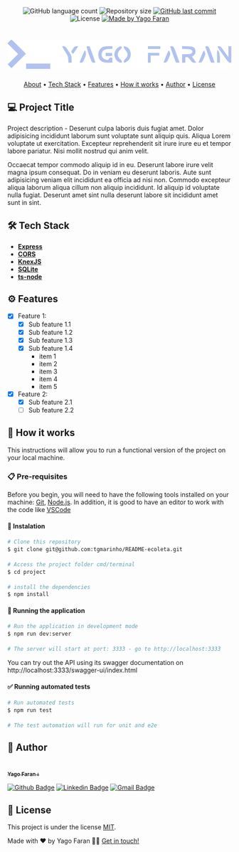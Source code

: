 <p align="center">
  <img alt="GitHub language count" src="https://img.shields.io/github/languages/count/yagoinacio/readme-model?color=353949">

  <img alt="Repository size" src="https://img.shields.io/github/repo-size/yagoinacio/readme-model">

  <a href="https://github.com/yagoinacio/readme-model/commits/main">
    <img alt="GitHub last commit" src="https://img.shields.io/github/last-commit/yagoinacio/readme-model">
  </a>

   <img alt="License" src="https://img.shields.io/badge/license-MIT-brightgreen">

  <a href="https://yagofaran.dev">
    <img alt="Made by Yago Faran" src="https://img.shields.io/badge/made_by-Yago_Faran-353949">
  </a>
</p>

<h1 align="center">
    <img alt="Logo Yago Faran" title="#YagoFaran" src="./assets/logo.svg" />
</h1>

<p align="center">
 <a href="#-project-title">About</a> •
 <a href="#-tech-stack">Tech Stack</a> • 
 <a href="#-features">Features</a> •
 <!-- <a href="#-layout">Layout</a> •  -->
 <a href="#-how-it-works">How it works</a> • 
 <!-- <a href="#-contributors">Contributors</a> •  -->
 <a href="#-author">Author</a> • 
 <a href="#-license">License</a>
</p>

## 💻 Project Title

Project description - Deserunt culpa laboris duis fugiat amet. Dolor adipisicing incididunt laborum sunt voluptate sunt aliquip quis. Aliqua Lorem voluptate ut exercitation. Excepteur reprehenderit sit irure irure eu et tempor labore pariatur. Nisi mollit nostrud qui anim velit.

Occaecat tempor commodo aliquip id in eu. Deserunt labore irure velit magna ipsum consequat. Do in veniam eu deserunt laboris. Aute sunt adipisicing veniam elit incididunt ea officia ad nisi non. Commodo excepteur aliqua laborum aliqua cillum non aliquip incididunt. Id aliquip id voluptate nulla fugiat. Deserunt amet sint nulla deserunt labore sit incididunt amet sunt in sint.

## 🛠 Tech Stack

-   **[Express](https://expressjs.com/)**
-   **[CORS](https://expressjs.com/en/resources/middleware/cors.html)**
-   **[KnexJS](http://knexjs.org/)**
-   **[SQLite](https://github.com/mapbox/node-sqlite3)**
-   **[ts-node](https://github.com/TypeStrong/ts-node)**

## ⚙️ Features

- [x] Feature 1:
  - [x] Sub feature 1.1
  - [x] Sub feature 1.2
  - [x] Sub feature 1.3
  - [x] Sub feature 1.4
    - item 1
    - item 2
    - item 3
    - item 4
    - item 5

- [x] Feature 2:
  - [x] Sub feature 2.1
  - [ ] Sub feature 2.2

## 🚀 How it works

This instructions will allow you to run a functional version of the project on your local machine.

### 📋 Pre-requisites

Before you begin, you will need to have the following tools installed on your machine:
[Git](https://git-scm.com), [Node.js](https://nodejs.org/en/).
In addition, it is good to have an editor to work with the code like [VSCode](https://code.visualstudio.com/)

#### 🔧 Instalation

```bash
# Clone this repository
$ git clone git@github.com:tgmarinho/README-ecoleta.git

# Access the project folder cmd/terminal
$ cd project

# install the dependencies
$ npm install
```

#### 🎲 Running the application

```bash
# Run the application in development mode
$ npm run dev:server

# The server will start at port: 3333 - go to http://localhost:3333
```

You can try out the API using its swagger documentation on http://localhost:3333/swagger-ui/index.html

#### ✅ Running automated tests

```bash
# Run automated tests
$ npm run test

# The test automation will run for unit and e2e
```

## 🦸 Author

<a href="https://yagofaran.dev">
 <img style="border-radius: 50%;" src="https://avatars.githubusercontent.com/yagoinacio" width="100px;" alt=""/>
 <br />
 <sub><b>Yago Faran 💧</b></sub>
</a>

[![Github Badge](https://img.shields.io/badge/-YagoInacio-gray?style=flat-square&labelColor=gray&logo=github&logoColor=white&link=https://github.com/yagoinacio)](https://github.com/yagoinacio)
[![Linkedin Badge](https://img.shields.io/badge/-Yago-blue?style=flat-square&logo=Linkedin&logoColor=white&link=https://www.linkedin.com/in/yagoinacio/)](https://www.linkedin.com/in/yagoinacio/) 
[![Gmail Badge](https://img.shields.io/badge/-yagofaran@gmail.com-c14438?style=flat-square&logo=Gmail&logoColor=white&link=mailto:yagofaran@gmail.com)](mailto:yagofaran@gmail.com)

## 📝 License

This project is under the license [MIT](./LICENSE).

Made with ❤️ by Yago Faran 👋🏽 [Get in touch!](https://www.linkedin.com/in/yagoinacio/)